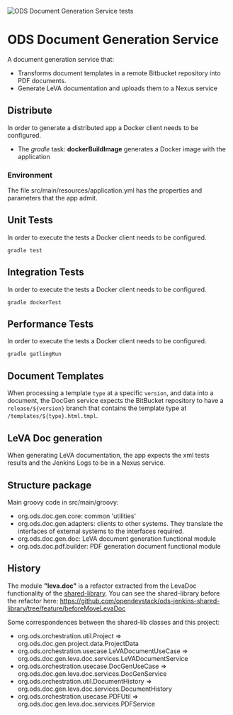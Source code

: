 ![ODS Document Generation Service tests](https://github.com/opendevstack/ods-document-generation-svc/workflows/Document%20Generation%20Service/badge.svg)

# ODS Document Generation Service

A document generation service that:
- Transforms document templates in a remote Bitbucket repository into PDF documents.
- Generate LeVA documentation and uploads them to a Nexus service

## Distribute
In order to generate a distributed app a Docker client needs to be configured.
- The _gradle_ task: __dockerBuildImage__ generates a Docker image with the application

### Environment
The file src/main/resources/application.yml has the properties and parameters that the app admit.
 
## Unit Tests
In order to execute the tests a Docker client needs to be configured.

```
gradle test
```

## Integration Tests
In order to execute the tests a Docker client needs to be configured.

```
gradle dockerTest
```

## Performance Tests
In order to execute the tests a Docker client needs to be configured.

```
gradle gatlingRun
```

## Document Templates
When processing a template `type` at a specific `version`, and data into a document, the DocGen service expects the BitBucket repository to have a `release/${version}` branch that contains the template type at `/templates/${type}.html.tmpl`.

## LeVA Doc generation
When generating LeVA documentation, the app expects the xml tests results and the Jenkins Logs to be in a Nexus service.

## Structure package
Main groovy code in src/main/groovy:
- org.ods.doc.gen.core:  common 'utilities'
- org.ods.doc.gen.adapters: clients to other systems. They translate the interfaces of external systems to the interfaces required.
- org.ods.doc.gen.doc: LeVA document generation functional module
- org.ods.doc.pdf.builder: PDF generation document functional module


## History
The module __"leva.doc"__ is a refactor extracted from the LevaDoc functionality of the [shared-library](https://github.com/opendevstack/ods-jenkins-shared-library).
You can see the shared-library before the refactor here: https://github.com/opendevstack/ods-jenkins-shared-library/tree/feature/beforeMoveLevaDoc

Some correspondences between the shared-lib classes and this project:
- org.ods.orchestration.util.Project => org.ods.doc.gen.project.data.ProjectData
- org.ods.orchestration.usecase.LeVADocumentUseCase => org.ods.doc.gen.leva.doc.services.LeVADocumentService
- org.ods.orchestration.usecase.DocGenUseCase => org.ods.doc.gen.leva.doc.services.DocGenService
- org.ods.orchestration.util.DocumentHistory => org.ods.doc.gen.leva.doc.services.DocumentHistory
- org.ods.orchestration.usecase.PDFUtil => org.ods.doc.gen.leva.doc.services.PDFService


